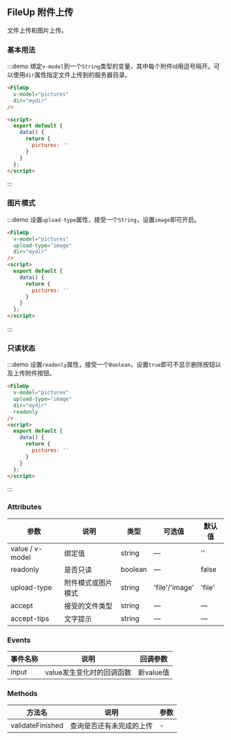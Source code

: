 ## FileUp 附件上传

文件上传和图片上传。

### 基本用法

:::demo 绑定`v-model`到一个`String`类型的变量，其中每个附件id用逗号隔开。可以使用`dir`属性指定文件上传到的服务器目录。

```html
<FileUp
  v-model="pictures"
  dir="mydir"
/>

<script>
  export default {
    data() {
      return {
        pictures: ''
      }
    }
  };
</script>
```
:::

### 图片模式

:::demo 设置`upload-type`属性，接受一个`String`，设置`image`即可开启。


```html
<FileUp
  v-model="pictures"
  upload-type="image"
  dir="mydir"
/>
<script>
  export default {
    data() {
      return {
        pictures: ''
      }
    }
  };
</script>
```
:::

### 只读状态

:::demo 设置`readonly`属性，接受一个`Boolean`，设置`true`即可不显示删除按钮以及上传附件按钮。


```html
<FileUp
  v-model="pictures"
  upload-type="image"
  dir="mydir"
  readonly
/>
<script>
  export default {
    data() {
      return {
        pictures: ''
      }
    }
  };
</script>
```
:::


### Attributes

| 参数      | 说明    | 类型      | 可选值       | 默认值   |
|---------- |-------- |---------- |-------------  |-------- |
| value / v-model | 绑定值 | string | — | '' |
| readonly  | 是否只读    | boolean   | — | false   |
| upload-type  | 附件模式或图片模式    | string   | 'file'/'image' | 'file' |
| accept  | 接受的文件类型    | string   | — | — |
| accept-tips  | 文字提示    | string   | — | — |

### Events
| 事件名称      | 说明    | 回调参数      |
|---------- |-------- |---------- |
| input  | value发生变化时的回调函数    | 新value值 |

### Methods
| 方法名 | 说明 | 参数 |
| ---- | ---- | ---- |
| validateFinished | 查询是否还有未完成的上传 | - |
